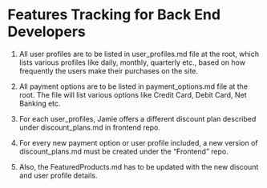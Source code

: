 # Features Tracking for Back End Developers
1. All user profiles are to be listed in user_profiles.md file at the root, which lists various profiles like daily, monthly, quarterly etc., based on how frequently the users make their purchases on the site.

2. All payment options are to be listed in payment_options.md file at the root. The file will list various options like Credit Card, Debit Card, Net Banking etc. 

3. For each user_profiles, Jamie offers a different discount plan described under discount_plans.md in frontend repo.

4. For every new payment option or user profile included, a new version of discount_plans.md must be created under the “Frontend” repo. 

5. Also, the FeaturedProducts.md has to be updated with the new discount and user profile details.